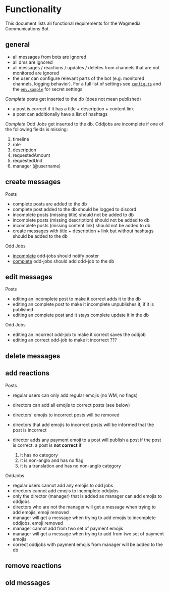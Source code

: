 # Functionality

This document lists all functional requirements for the Wagmedia Communications
Bot

## general

- all messages from bots are ignored
- all dms are ignored
- all messages / reactions / updates / deletes from channels that are not
  monitored are ignored
- the user can configure relevant parts of the bot (e.g. monitored channels,
  logging behavior). For a full list of settings see [`config.ts`](config.ts)
  and the [`env.sample`](.env.sample) for secret settings

_Complete_ posts get inserted to the db (does not mean published)

- a post is correct if it has a title + description + content link
- a post can additionally have a list of hashtags

_Complete_ Odd Jobs get inserted to the db. Oddjobs are incomplete if one of the
following fields is missing:

1. timeline
2. role
3. description
4. requestedAmount
5. requestedUnit
6. manager (@username)

## create messages

Posts

- complete posts are added to the db
- complete post added to the db should be logged to discord
- incomplete posts (missing title) should not be added to db
- incomplete posts (missing description) should not be added to db
- incomplete posts (missing content link) should not be added to db
- create messages with title + description + link but without hashtags should be
  added to the db

Odd Jobs

- [incomplete](#general) odd-jobs should notify poster
- [complete](#general) odd-jobs should add odd-job to the db

## edit messages

Posts

- editing an incomplete post to make it correct adds it to the db
- editing an complete post to make it incomplete unpublishes it, if it is
  published
- editing an complete post and it stays complete update it in the db

Odd Jobs

- editing an incorrect odd-job to make it correct saves the oddjob
- editing an correct odd-job to make it incorrect ???

## delete messages

## add reactions

Posts

- regular users can only add regular emojis (no WM, no flags)
- directors can add all emojis to correct posts (see below)
- directors' emojis to incorrect posts will be removed
- directors that add emojis to incorrect posts will be informed that the post is
  incorrect
- director adds any payment emoji to a post will publish a post if the post is
  correct. a post is **not correct** if

  1. it has no category
  2. it is non-anglo and has no flag
  3. it is a translation and has no non-anglo category

OddJobs

- regular users cannot add any emojis to odd jobs
- directors cannot add emojis to incomplete oddjobs
- only the director (manager) that is added as manager can add emojis to oddjobs
- directors who are not the manager will get a message when trying to add
  emojis, emoji removed
- manager will get a message when trying to add emojis to incomplete oddjobs,
  emoji removed
- manager cannot add from two set of payment emojis
- manager will get a message when trying to add from two set of payment emojis
- correct oddjobs with payment emojis from manager will be added to the db

## remove reactions

## old messages
